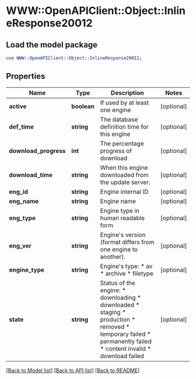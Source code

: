 # WWW::OpenAPIClient::Object::InlineResponse20012

## Load the model package
```perl
use WWW::OpenAPIClient::Object::InlineResponse20012;
```

## Properties
Name | Type | Description | Notes
------------ | ------------- | ------------- | -------------
**active** | **boolean** | If used by at least one engine | [optional] 
**def_time** | **string** | The database definition time for this engine | [optional] 
**download_progress** | **int** | The percentage progress of download | [optional] 
**download_time** | **string** | When this engine downloaded from the update server. | [optional] 
**eng_id** | **string** | Engine internal ID | [optional] 
**eng_name** | **string** | Engine name | [optional] 
**eng_type** | **string** | Engine type in human readable form | [optional] 
**eng_ver** | **string** | Engine&#39;s version (format differs from one engine to another). | [optional] 
**engine_type** | **string** | Engine&#39;s type:    * av   * archive   * filetype  | [optional] 
**state** | **string** | Status of the engine:   * downloading   * downloaded   * staging   * production   * removed   * temporary failed   * permanently failed   * content invalid   * download failed  | [optional] 

[[Back to Model list]](../README.md#documentation-for-models) [[Back to API list]](../README.md#documentation-for-api-endpoints) [[Back to README]](../README.md)


